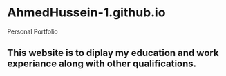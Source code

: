 # AhmedHussein-1.github.io
Personal Portfolio 

## This website is to diplay my education and work experiance along with other qualifications.
